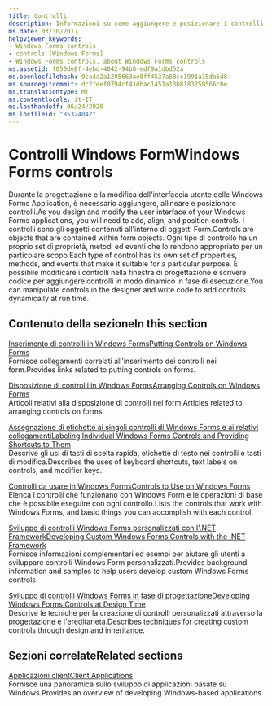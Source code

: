 ```yaml
---
title: Controlli
description: Informazioni su come aggiungere e posizionare i controlli Windows Form. È anche possibile modificare i controlli nella finestra di progettazione e scrivere codice per aggiungere i controlli in modo dinamico in fase di esecuzione.
ms.date: 03/30/2017
helpviewer_keywords:
- Windows Forms controls
- controls [Windows Forms]
- Windows Forms controls, about Windows Forms controls
ms.assetid: f050de8f-4ebd-4042-94b8-edf9a1dbd52a
ms.openlocfilehash: 9ca4a2a1205663ae0ff4537a58cc1991a15da5d8
ms.sourcegitcommit: dc2feef0794cf41dbac1451a13b8183258566c0e
ms.translationtype: MT
ms.contentlocale: it-IT
ms.lasthandoff: 06/24/2020
ms.locfileid: "85324042"
---
```

# <a name="windows-forms-controls"></a><span data-ttu-id="10831-104">Controlli Windows Form</span><span class="sxs-lookup"><span data-stu-id="10831-104">Windows Forms controls</span></span>

<span data-ttu-id="10831-105">Durante la progettazione e la modifica dell'interfaccia utente delle Windows Forms Application, è necessario aggiungere, allineare e posizionare i controlli.</span><span class="sxs-lookup"><span data-stu-id="10831-105">As you design and modify the user interface of your Windows Forms applications, you will need to add, align, and position controls.</span></span> <span data-ttu-id="10831-106">I controlli sono gli oggetti contenuti all'interno di oggetti Form.</span><span class="sxs-lookup"><span data-stu-id="10831-106">Controls are objects that are contained within form objects.</span></span> <span data-ttu-id="10831-107">Ogni tipo di controllo ha un proprio set di proprietà, metodi ed eventi che lo rendono appropriato per un particolare scopo.</span><span class="sxs-lookup"><span data-stu-id="10831-107">Each type of control has its own set of properties, methods, and events that make it suitable for a particular purpose.</span></span> <span data-ttu-id="10831-108">È possibile modificare i controlli nella finestra di progettazione e scrivere codice per aggiungere controlli in modo dinamico in fase di esecuzione.</span><span class="sxs-lookup"><span data-stu-id="10831-108">You can manipulate controls in the designer and write code to add controls dynamically at run time.</span></span>

## <a name="in-this-section"></a><span data-ttu-id="10831-109">Contenuto della sezione</span><span class="sxs-lookup"><span data-stu-id="10831-109">In this section</span></span>

<span data-ttu-id="10831-110">[Inserimento di controlli in Windows Forms](putting-controls-on-windows-forms.md)</span><span class="sxs-lookup"><span data-stu-id="10831-110">[Putting Controls on Windows Forms](putting-controls-on-windows-forms.md)</span></span>\
<span data-ttu-id="10831-111">Fornisce collegamenti correlati all'inserimento dei controlli nei form.</span><span class="sxs-lookup"><span data-stu-id="10831-111">Provides links related to putting controls on forms.</span></span>

<span data-ttu-id="10831-112">[Disposizione di controlli in Windows Forms](how-to-align-multiple-controls-on-windows-forms.md)</span><span class="sxs-lookup"><span data-stu-id="10831-112">[Arranging Controls on Windows Forms](how-to-align-multiple-controls-on-windows-forms.md)</span></span>\
<span data-ttu-id="10831-113">Articoli relativi alla disposizione di controlli nei form.</span><span class="sxs-lookup"><span data-stu-id="10831-113">Articles related to arranging controls on forms.</span></span>

<span data-ttu-id="10831-114">[Assegnazione di etichette ai singoli controlli di Windows Forms e ai relativi collegamenti](labeling-individual-windows-forms-controls-and-providing-shortcuts-to-them.md)</span><span class="sxs-lookup"><span data-stu-id="10831-114">[Labeling Individual Windows Forms Controls and Providing Shortcuts to Them](labeling-individual-windows-forms-controls-and-providing-shortcuts-to-them.md)</span></span>\
<span data-ttu-id="10831-115">Descrive gli usi di tasti di scelta rapida, etichette di testo nei controlli e tasti di modifica.</span><span class="sxs-lookup"><span data-stu-id="10831-115">Describes the uses of keyboard shortcuts, text labels on controls, and modifier keys.</span></span>

<span data-ttu-id="10831-116">[Controlli da usare in Windows Forms](controls-to-use-on-windows-forms.md)</span><span class="sxs-lookup"><span data-stu-id="10831-116">[Controls to Use on Windows Forms](controls-to-use-on-windows-forms.md)</span></span>\
<span data-ttu-id="10831-117">Elenca i controlli che funzionano con Windows Form e le operazioni di base che è possibile eseguire con ogni controllo.</span><span class="sxs-lookup"><span data-stu-id="10831-117">Lists the controls that work with Windows Forms, and basic things you can accomplish with each control.</span></span>

<span data-ttu-id="10831-118">[Sviluppo di controlli Windows Forms personalizzati con l'.NET Framework](developing-custom-windows-forms-controls.md)</span><span class="sxs-lookup"><span data-stu-id="10831-118">[Developing Custom Windows Forms Controls with the .NET Framework](developing-custom-windows-forms-controls.md)</span></span>\
<span data-ttu-id="10831-119">Fornisce informazioni complementari ed esempi per aiutare gli utenti a sviluppare controlli Windows Form personalizzati.</span><span class="sxs-lookup"><span data-stu-id="10831-119">Provides background information and samples to help users develop custom Windows Forms controls.</span></span>

<span data-ttu-id="10831-120">[Sviluppo di controlli Windows Forms in fase di progettazione](developing-windows-forms-controls-at-design-time.md)</span><span class="sxs-lookup"><span data-stu-id="10831-120">[Developing Windows Forms Controls at Design Time](developing-windows-forms-controls-at-design-time.md)</span></span>\
<span data-ttu-id="10831-121">Descrive le tecniche per la creazione di controlli personalizzati attraverso la progettazione e l'ereditarietà.</span><span class="sxs-lookup"><span data-stu-id="10831-121">Describes techniques for creating custom controls through design and inheritance.</span></span>

## <a name="related-sections"></a><span data-ttu-id="10831-122">Sezioni correlate</span><span class="sxs-lookup"><span data-stu-id="10831-122">Related sections</span></span>

<span data-ttu-id="10831-123">[Applicazioni client](../../develop-client-apps.md)</span><span class="sxs-lookup"><span data-stu-id="10831-123">[Client Applications](../../develop-client-apps.md)</span></span>\
<span data-ttu-id="10831-124">Fornisce una panoramica sullo sviluppo di applicazioni basate su Windows.</span><span class="sxs-lookup"><span data-stu-id="10831-124">Provides an overview of developing Windows-based applications.</span></span>
